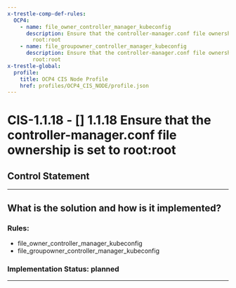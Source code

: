 ```yaml
---
x-trestle-comp-def-rules:
  OCP4:
    - name: file_owner_controller_manager_kubeconfig
      description: Ensure that the controller-manager.conf file ownership is set to
        root:root
    - name: file_groupowner_controller_manager_kubeconfig
      description: Ensure that the controller-manager.conf file ownership is set to
        root:root
x-trestle-global:
  profile:
    title: OCP4 CIS Node Profile
    href: profiles/OCP4_CIS_NODE/profile.json
---
```


# CIS-1.1.18 - \[\] 1.1.18 Ensure that the controller-manager.conf file ownership is set to root:root

## Control Statement

______________________________________________________________________

## What is the solution and how is it implemented?

<!-- For implementation status enter one of: implemented, partial, planned, alternative, not-applicable -->

<!-- Note that the list of rules under ### Rules: is read-only and changes will not be captured after assembly to JSON -->

<!-- Add control implementation description here for control: CIS-1.1.18 -->

### Rules:

  - file_owner_controller_manager_kubeconfig
  - file_groupowner_controller_manager_kubeconfig

### Implementation Status: planned

______________________________________________________________________
